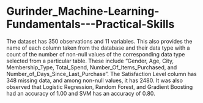 # Gurinder_Machine-Learning-Fundamentals---Practical-Skills
The dataset has 350 observations and 11 variables. This
also provides the name of each column taken from the database and their data type with a count of the
number of non-null values of the corresponding data type selected from a particular table. These
include “Gender, Age, City, Membership_Type, Total_Spend, Number_Of_Items_Purchased, and
Number_of_Days_Since_Last_Purchase”. The Satisfaction Level column has 348 missing data, and
among non-null values, it has 2480.
It was also observed that Logistic Regression,
Random Forest, and Gradient Boosting had an accuracy of 1.00 and SVM has an accuracy of 0.80.
